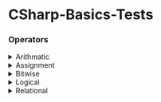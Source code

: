 # CSharp-Basics-Tests

### Operators
<details>   
 <summary> Arithmatic </summary>

       ▪ Addition

       ▪ Substraction

       ▪ Multiplication

       ▪ Division

       ▪ Modulus

       ▪ PreIncrement

       ▪ PostIncrement

       ▪ PreDecrement

       ▪ PostDecrement
 </details>   
 <details>
  <summary> Assignment </summary>

       ▪ Assignment Operator

       ▪ Add Assignment

       ▪ Substract Assignment

       ▪ Multiply Assignment

       ▪ Division Assignment

       ▪ Modulus Assignment
 </details> 
 <details>  
  <summary> Bitwise </summary>

       ▪ OR

       ▪ AND

       ▪ XOR

       ▪ Complement

       ▪ Shift Left

       ▪ Shift Right
 </details>
 <details>   
  <summary> Logical </summary>

       ▪ AND

       ▪ OR

       ▪ NOT
 </details> 
 <details>
  <summary> Relational </summary>

       ▪ Equal

       ▪ Not Equal

       ▪ Greater Than

       ▪ Less Than

       ▪ GreaterThanOrEqual

       ▪ LessThanOrEqual
    </details> 
 <details>
  <summary> Operator Precedence </summary>
 </details> 

### Collections
<details>
 <summary> Arrays </summary>
 
    ▪ Declaration

    ▪ Initialization

    ▪ Multidimensional

    ▪ Update Arrays

    ▪ Sort Arrays
</details> 
<details>   
 <summary> Dictionaries </summary>
 
    ▪ Create Dictionaries

    ▪ Access Dictionaries

    ▪ Update Dictionaries

    ▪ Remove Dictionary Elements
</details> 
<details>  
 <summary> Hash Tables </summary>
 
    ▪ Create HashTables

    ▪ Update HashTables

    ▪ Remove HashTable Elements
</details> 
<details>  
 <summary> Lists </summary>
 
    ▪ Create Lists

    ▪ Access Lists

    ▪ Access Lists LINQ

    ▪ Add Values to List 

    ▪ Remove Values from List

    ▪ List Contains

    ▪ Sort List

    ▪ Update List
</details>

### Conditional Statements
    ▪ If 
    ▪ Switch
    ▪ For
    ▪ While
    ▪ Do While
